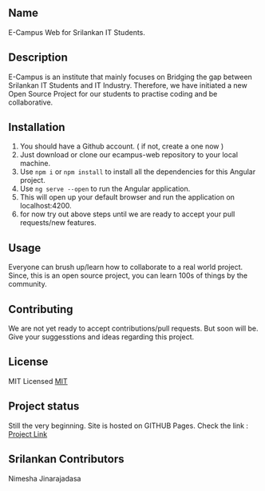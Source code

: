 ## Name

E-Campus Web for Srilankan IT Students.

## Description

E-Campus is an institute that mainly focuses on Bridging the gap between Srilankan IT Students and IT Industry. Therefore, we have initiated a new Open Source Project for our students to practise coding and be collaborative. 

## Installation

1. You should have a Github account. ( if not, create a one now )
2. Just download or clone our ecampus-web repository to your local machine.
3. Use ```npm i``` or ```npm install``` to install all the dependencies for this Angular project.
4. Use ```ng serve --open``` to run the Angular application.
5. This will open up your default browser and run the application on localhost:4200.
6. for now try out above steps until we are ready to accept your pull requests/new features.

## Usage

Everyone can brush up/learn how to collaborate to a real world project. Since, this is an open source project, you can learn 100s of things by the community.

## Contributing

We are not yet ready to accept contributions/pull requests. But soon will be. Give your suggesstions and ideas regarding this project.


## License

MIT Licensed [MIT](https://choosealicense.com/licenses/mit/)

## Project status

Still the very beginning.
Site is hosted on GITHUB Pages. 
Check the link : [Project Link](https://nimeshmora.github.io/ecampus-web/)

## Srilankan Contributors
Nimesha Jinarajadasa
